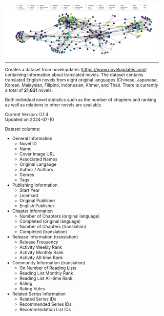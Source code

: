 <p align="center">
  <img
    src="https://github.com/shaido987/novel-dataset/blob/master/assets/graph.png"
    alt="Graph illustration of the novels">
</p>

---

Creates a dataset from novelupdates (https://www.novelupdates.com) containing information about translated novels.
The dataset contains translated English novels from eight original languages (Chinese, Japanese, Korean, Malaysian, Filipino, Indonesian, Khmer, and Thai). There is currently a total of **21,831** novels.  

Both individual novel statistics such as the number of chapters and ranking as well as relations to other novels are available.

Current Version: 0.1.4  
Updated on 2024-07-10


Dataset columns:
* General Information
  * Novel ID
  * Name
  * Cover Image URL
  * Associated Names
  * Original Langauge	
  * Author / Authors
  * Genres
  * Tags
* Publishing Information
  * Start Year
  * Licensed
  * Original Publisher
  * English Publisher
* Chapter Information
  * Number of Chapters (original language)
  * Completed (original language)
  * Number of Chapters (translation)
  * Completed (translation)
* Release Information (translation)
  * Release Frequency
  * Activity Weekly Rank
  * Activity Monthly Rank
  * Activity All-time Rank
* Community Information (translation)
  * On Number of Reading Lists
  * Reading List Monthly Rank
  * Reading List All-time Rank
  * Rating
  * Rating Votes
* Related Series Information
  * Related Series IDs
  * Recommended Series IDs
  * Recommendation List IDs

